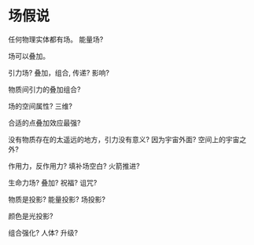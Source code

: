 场假说
==


任何物理实体都有场。 能量场?

场可以叠加。

引力场? 叠加，组合, 传递?  影响?


物质间引力的叠加组合?

场的空间属性? 三维?

合适的点叠加效应最强?

没有物质存在的太遥远的地方，引力没有意义? 因为宇宙外面? 空间上的宇宙之外?

作用力，反作用力? 填补场空白? 火箭推进?


生命力场? 叠加? 祝福? 诅咒?



物质是投影? 能量投影? 场投影?

颜色是光投影? 

组合强化? 人体? 升级?



